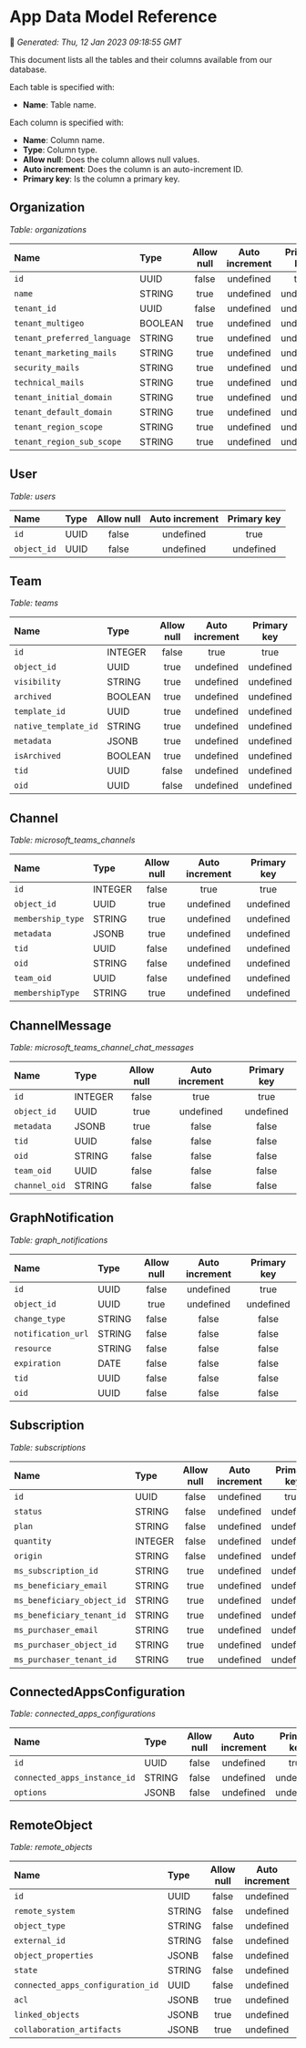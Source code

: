 # App Data Model Reference
📆 *Generated: Thu, 12 Jan 2023 09:18:55 GMT*


This document lists all the tables and their columns available from our database.

Each table is specified with:
- **Name**: Table name.

Each column is specified with:
- **Name**: Column name.
- **Type**: Column type.
- **Allow null**: Does the column allows null values.
- **Auto increment**: Does the column is an auto-increment ID.
- **Primary key**: Is the column a primary key.


## Organization
*Table: organizations*

| Name | Type | Allow null | Auto increment | Primary key |
|:-----|:-----|:----------:|:--------------:|:-----------:|
| `id` | UUID | false | undefined | true |
| `name` | STRING | true | undefined | undefined |
| `tenant_id` | UUID | false | undefined | undefined |
| `tenant_multigeo` | BOOLEAN | true | undefined | undefined |
| `tenant_preferred_language` | STRING | true | undefined | undefined |
| `tenant_marketing_mails` | STRING | true | undefined | undefined |
| `security_mails` | STRING | true | undefined | undefined |
| `technical_mails` | STRING | true | undefined | undefined |
| `tenant_initial_domain` | STRING | true | undefined | undefined |
| `tenant_default_domain` | STRING | true | undefined | undefined |
| `tenant_region_scope` | STRING | true | undefined | undefined |
| `tenant_region_sub_scope` | STRING | true | undefined | undefined |

## User
*Table: users*

| Name | Type | Allow null | Auto increment | Primary key |
|:-----|:-----|:----------:|:--------------:|:-----------:|
| `id` | UUID | false | undefined | true |
| `object_id` | UUID | false | undefined | undefined |

## Team
*Table: teams*

| Name | Type | Allow null | Auto increment | Primary key |
|:-----|:-----|:----------:|:--------------:|:-----------:|
| `id` | INTEGER | false | true | true |
| `object_id` | UUID | true | undefined | undefined |
| `visibility` | STRING | true | undefined | undefined |
| `archived` | BOOLEAN | true | undefined | undefined |
| `template_id` | UUID | true | undefined | undefined |
| `native_template_id` | STRING | true | undefined | undefined |
| `metadata` | JSONB | true | undefined | undefined |
| `isArchived` | BOOLEAN | true | undefined | undefined |
| `tid` | UUID | false | undefined | undefined |
| `oid` | UUID | false | undefined | undefined |

## Channel
*Table: microsoft_teams_channels*

| Name | Type | Allow null | Auto increment | Primary key |
|:-----|:-----|:----------:|:--------------:|:-----------:|
| `id` | INTEGER | false | true | true |
| `object_id` | UUID | true | undefined | undefined |
| `membership_type` | STRING | true | undefined | undefined |
| `metadata` | JSONB | true | undefined | undefined |
| `tid` | UUID | false | undefined | undefined |
| `oid` | STRING | false | undefined | undefined |
| `team_oid` | UUID | false | undefined | undefined |
| `membershipType` | STRING | true | undefined | undefined |

## ChannelMessage
*Table: microsoft_teams_channel_chat_messages*

| Name | Type | Allow null | Auto increment | Primary key |
|:-----|:-----|:----------:|:--------------:|:-----------:|
| `id` | INTEGER | false | true | true |
| `object_id` | UUID | true | undefined | undefined |
| `metadata` | JSONB | true | false | false |
| `tid` | UUID | false | false | false |
| `oid` | STRING | false | false | false |
| `team_oid` | UUID | false | false | false |
| `channel_oid` | STRING | false | false | false |

## GraphNotification
*Table: graph_notifications*

| Name | Type | Allow null | Auto increment | Primary key |
|:-----|:-----|:----------:|:--------------:|:-----------:|
| `id` | UUID | false | undefined | true |
| `object_id` | UUID | true | undefined | undefined |
| `change_type` | STRING | false | false | false |
| `notification_url` | STRING | false | false | false |
| `resource` | STRING | false | false | false |
| `expiration` | DATE | false | false | false |
| `tid` | UUID | false | false | false |
| `oid` | UUID | false | false | false |

## Subscription
*Table: subscriptions*

| Name | Type | Allow null | Auto increment | Primary key |
|:-----|:-----|:----------:|:--------------:|:-----------:|
| `id` | UUID | false | undefined | true |
| `status` | STRING | false | undefined | undefined |
| `plan` | STRING | false | undefined | undefined |
| `quantity` | INTEGER | false | undefined | undefined |
| `origin` | STRING | false | undefined | undefined |
| `ms_subscription_id` | STRING | true | undefined | undefined |
| `ms_beneficiary_email` | STRING | true | undefined | undefined |
| `ms_beneficiary_object_id` | STRING | true | undefined | undefined |
| `ms_beneficiary_tenant_id` | STRING | true | undefined | undefined |
| `ms_purchaser_email` | STRING | true | undefined | undefined |
| `ms_purchaser_object_id` | STRING | true | undefined | undefined |
| `ms_purchaser_tenant_id` | STRING | true | undefined | undefined |

## ConnectedAppsConfiguration
*Table: connected_apps_configurations*

| Name | Type | Allow null | Auto increment | Primary key |
|:-----|:-----|:----------:|:--------------:|:-----------:|
| `id` | UUID | false | undefined | true |
| `connected_apps_instance_id` | STRING | false | undefined | undefined |
| `options` | JSONB | false | undefined | undefined |

## RemoteObject
*Table: remote_objects*

| Name | Type | Allow null | Auto increment | Primary key |
|:-----|:-----|:----------:|:--------------:|:-----------:|
| `id` | UUID | false | undefined | true |
| `remote_system` | STRING | false | undefined | undefined |
| `object_type` | STRING | false | undefined | undefined |
| `external_id` | STRING | false | undefined | undefined |
| `object_properties` | JSONB | false | undefined | undefined |
| `state` | STRING | false | undefined | undefined |
| `connected_apps_configuration_id` | UUID | false | undefined | undefined |
| `acl` | JSONB | true | undefined | undefined |
| `linked_objects` | JSONB | true | undefined | undefined |
| `collaboration_artifacts` | JSONB | true | undefined | undefined |
